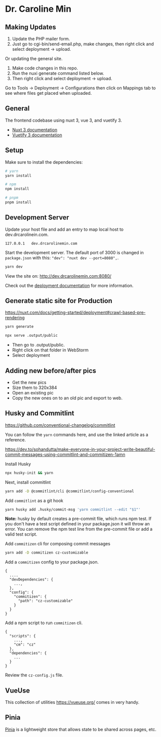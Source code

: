 # Dr. Caroline Min

## Making Updates

1. Update the PHP mailer form.
2. Just go to cgi-bin/send-email.php, make changes, then right click and select deployment -> upload.

Or updating the general site.

1. Make code changes in this repo.
2. Run the nuxi generate command listed below.
3. Then right click and select deployment -> upload.

Go to Tools -> Deployment -> Configurations then click on Mappings tab to see where files get placed when uploaded.

## General

The frontend codebase using nuxt 3, vue 3, and vuetify 3.

- [Nuxt 3 documentation](https://nuxt.com/docs/getting-started/introduction)
- [Vuetify 3 documentation](https://vuetifyjs.com/en/)

## Setup

Make sure to install the dependencies:

```bash
# yarn
yarn install

# npm
npm install

# pnpm
pnpm install
```

## Development Server

Update your host file and add an entry to map local host to dev.drcarolinein.com.

```bazaar
127.0.0.1 	dev.drcarolinemin.com 
```

Start the development server. The default port of 3000 is changed in `package.json` with
this: `"dev": "nuxt dev --port=8080",`.

```bash
yarn dev
```

View the site on: http://dev.drcarolinemin.com:8080/

Check out the [deployment documentation](https://nuxt.com/docs/getting-started/deployment) for more information.

## Generate static site for Production

https://nuxt.com/docs/getting-started/deployment#crawl-based-pre-rendering

```bash 
yarn generate

npx serve .output/public
```

- Then go to .output/public.
- Right click on that folder in WebStorm
- Select deployment

## Adding new before/after pics

- Get the new pics
- Size them to 320x384
- Open an existing pic
- Copy the new ones on to an old pic and export to web.

## Husky and Commitlint

https://github.com/conventional-changelog/commitlint

You can follow the `yarn` commands here, and use the linked article as a reference.

https://dev.to/sohandutta/make-everyone-in-your-project-write-beautiful-commit-messages-using-commitlint-and-commitizen-1amn

Install Husky

```bash
npx husky-init && yarn
```

Next, install commitlint

```bash
yarn add -D @commitlint/cli @commitlint/config-conventional
```

Add `commitlint` as a git hook

```bash
yarn husky add .husky/commit-msg 'yarn commitlint --edit "$1"'
```

**Note:** husky by default creates a pre-commit file, which runs npm test. If you don't have a test script defined in
your package.json it will throw an error. You can remove the npm test line from the pre-commit file or add a valid test
script.

Add `commitizen` cli for composing commit messages

```bash
yarn add -D commitizen cz-customizable
```

Add a `commitizen` config to your package.json.

```
{
  ....
  "devDependencies": {
    ...,
  },
  "config": {
    "commitizen": {
      "path": "cz-customizable"
    }
  }
}
```

Add a npm script to run `commitizen` cli.

```
{
  "scripts": {
    ...,
    "cm": "cz"
  },
  "dependencies": {
    ...
  }
}
```

Review the `cz-config.js` file.

## VueUse

This collection of utilities https://vueuse.org/ comes in very handy.

## Pinia

[Pinia](https://pinia.vuejs.org/ssr/nuxt.html) is a lightweight store that allows state to be shared across pages, etc.
